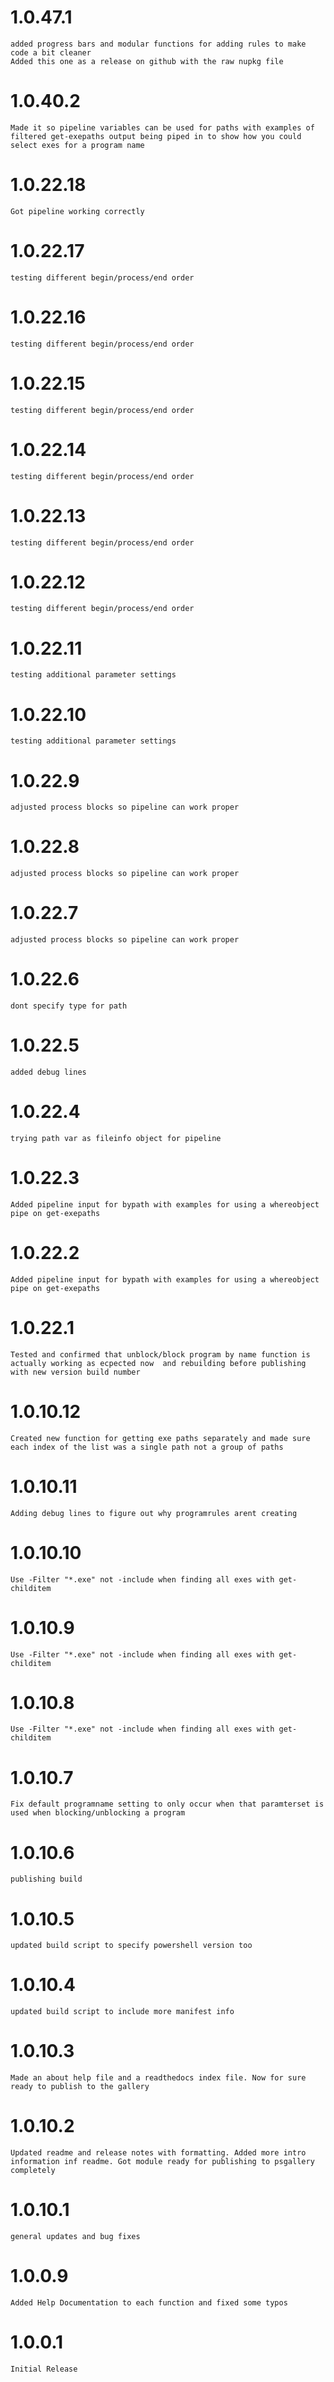 
# 1.0.47.1

	added progress bars and modular functions for adding rules to make code a bit cleaner
	Added this one as a release on github with the raw nupkg file

# 1.0.40.2

	Made it so pipeline variables can be used for paths with examples of filtered get-exepaths output being piped in to show how you could select exes for a program name

# 1.0.22.18

	Got pipeline working correctly

# 1.0.22.17

	testing different begin/process/end order

# 1.0.22.16

	testing different begin/process/end order

# 1.0.22.15

	testing different begin/process/end order

# 1.0.22.14

	testing different begin/process/end order

# 1.0.22.13

	testing different begin/process/end order

# 1.0.22.12

	testing different begin/process/end order

# 1.0.22.11

	testing additional parameter settings

# 1.0.22.10

	testing additional parameter settings

# 1.0.22.9

	adjusted process blocks so pipeline can work proper

# 1.0.22.8

	adjusted process blocks so pipeline can work proper

# 1.0.22.7

	adjusted process blocks so pipeline can work proper

# 1.0.22.6

	dont specify type for path

# 1.0.22.5

	added debug lines

# 1.0.22.4

	trying path var as fileinfo object for pipeline

# 1.0.22.3

	Added pipeline input for bypath with examples for using a whereobject pipe on get-exepaths

# 1.0.22.2

	Added pipeline input for bypath with examples for using a whereobject pipe on get-exepaths

# 1.0.22.1

	Tested and confirmed that unblock/block program by name function is actually working as ecpected now  and rebuilding before publishing with new version build number

# 1.0.10.12

	Created new function for getting exe paths separately and made sure each index of the list was a single path not a group of paths

# 1.0.10.11

	Adding debug lines to figure out why programrules arent creating

# 1.0.10.10

	Use -Filter "*.exe" not -include when finding all exes with get-childitem

# 1.0.10.9

	Use -Filter "*.exe" not -include when finding all exes with get-childitem

# 1.0.10.8

	Use -Filter "*.exe" not -include when finding all exes with get-childitem

# 1.0.10.7

	Fix default programname setting to only occur when that paramterset is used when blocking/unblocking a program

# 1.0.10.6

	publishing build

# 1.0.10.5

	updated build script to specify powershell version too

# 1.0.10.4

	updated build script to include more manifest info

# 1.0.10.3

	Made an about help file and a readthedocs index file. Now for sure ready to publish to the gallery

# 1.0.10.2

	Updated readme and release notes with formatting. Added more intro information inf readme. Got module ready for publishing to psgallery completely

# 1.0.10.1

	general updates and bug fixes

# 1.0.0.9

    Added Help Documentation to each function and fixed some typos

# 1.0.0.1

    Initial Release

